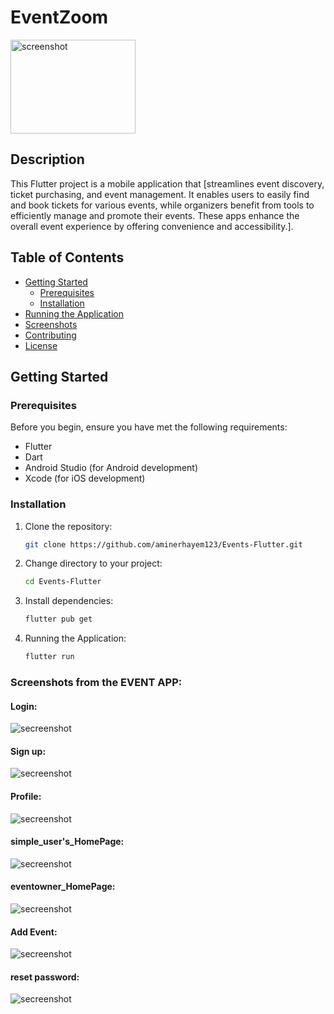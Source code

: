 # EventZoom

<img align="center" src="https://i.imgur.com/oi5yU2A.png" alt="screenshot" width="200" height="150">

## Description

This Flutter project is a mobile application that [streamlines event discovery, ticket purchasing, and event management. It enables users to easily find and book tickets for various events, while organizers benefit from tools to efficiently manage and promote their events. These apps enhance the overall event experience by offering convenience and accessibility.].

## Table of Contents

- [Getting Started](#getting-started)
  - [Prerequisites](#prerequisites)
  - [Installation](#installation)
- [Running the Application](#running-the-application)
- [Screenshots](#screenshots)
- [Contributing](#contributing)
- [License](#license)

## Getting Started

### Prerequisites

Before you begin, ensure you have met the following requirements:

- Flutter
- Dart
- Android Studio (for Android development)
- Xcode (for iOS development)

### Installation

1. Clone the repository:

   ```bash
   git clone https://github.com/aminerhayem123/Events-Flutter.git

2. Change directory to your project:
    ```bash
    cd Events-Flutter

3. Install dependencies:
     ```bash
     flutter pub get
     
3. Running the Application:
     ```bash
    flutter run

### Screenshots from the EVENT APP:

#### Login:
<img aline="center" src="https://i.imgur.com/PkVejB8.png" alt="secreenshot">

#### Sign up:
<img aline="center" src="https://i.imgur.com/7N9F02u.png" alt="secreenshot">

#### Profile:
<img aline="center" src="https://i.imgur.com/0ngGfA9.png" alt="secreenshot">

#### simple_user's_HomePage:
<img aline="center" src="https://i.imgur.com/s3V66M9.png" alt="secreenshot">

#### eventowner_HomePage:
<img aline="center" src="https://i.imgur.com/s3V66M9.png" alt="secreenshot">

#### Add Event:
<img aline="center" src="https://i.imgur.com/UliwWO0.png" alt="secreenshot">

#### reset password:
<img aline="center" src="https://i.imgur.com/HKOwKqc.png" alt="secreenshot">

